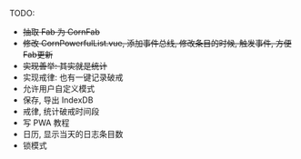 TODO:
- ~~抽取 Fab 为 CornFab~~
- ~~修改 CornPowerfulList.vue, 添加事件总线, 修改条目的时候, 触发事件, 方便Fab更新~~
- ~~实现善举: 其实就是统计~~
- 实现戒律: 也有一键记录破戒
- 允许用户自定义模式
- 保存, 导出 IndexDB
- 戒律, 统计破戒时间段
- 写 PWA 教程
- 日历, 显示当天的日志条目数
- 锁模式